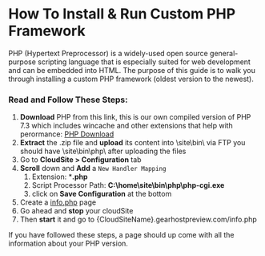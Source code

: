 # How To Install & Run Custom PHP Framework
PHP (Hypertext Preprocessor) is a widely-used open source general-purpose scripting language that is especially suited for web development and can be embedded into HTML. The purpose of this guide is to walk you through installing a custom PHP framework (oldest version to the newest).

### Read and Follow These Steps:
1. **Download** PHP from this link, this is our own compiled version of PHP 7.3 which includes wincache and other extensions that help with perormance: [PHP Download](https://github.com/GearHost/Docs/raw/master/docs/php.zip) 
2. **Extract** the .zip file and **upload** its content into \site\bin\ via FTP you should have \site\bin\php\ after uploading the files
6. Go to **CloudSite > Configuration** tab
7. **Scroll** down and **Add** a `New Handler Mapping`
	1. Extension: ***.php**
	2. Script Processor Path: **C:\home\site\bin\php\php-cgi.exe**
	3. click on **Save Configuration** at the bottom
8. Create a [info.php](https://www.gearhost.com/documentation/create-php-info-page) page
9. Go ahead and **stop** your cloudSite
10. Then **start** it and go to {CloudSiteName}.gearhostpreview.com/info.php

If you have followed these steps, a page should up come with all the information about your PHP version.
